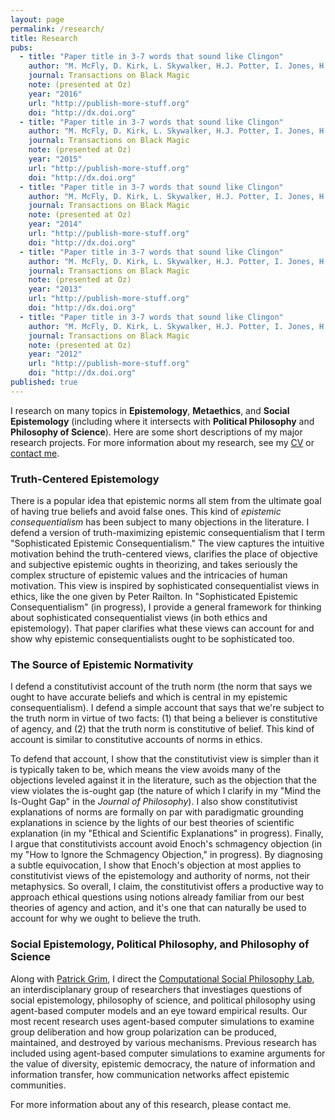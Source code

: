 ```yaml
---
layout: page
permalink: /research/
title: Research
pubs: 
  - title: "Paper title in 3-7 words that sound like Clingon"
    author: "M. McFly, D. Kirk, L. Skywalker, H.J. Potter, I. Jones, H. Houdini"
    journal: Transactions on Black Magic
    note: (presented at Oz)
    year: "2016"
    url: "http://publish-more-stuff.org"
    doi: "http://dx.doi.org"
  - title: "Paper title in 3-7 words that sound like Clingon"
    author: "M. McFly, D. Kirk, L. Skywalker, H.J. Potter, I. Jones, H. Houdini"
    journal: Transactions on Black Magic
    note: (presented at Oz)
    year: "2015"
    url: "http://publish-more-stuff.org"
    doi: "http://dx.doi.org"
  - title: "Paper title in 3-7 words that sound like Clingon"
    author: "M. McFly, D. Kirk, L. Skywalker, H.J. Potter, I. Jones, H. Houdini"
    journal: Transactions on Black Magic
    note: (presented at Oz)
    year: "2014"
    url: "http://publish-more-stuff.org"
    doi: "http://dx.doi.org"
  - title: "Paper title in 3-7 words that sound like Clingon"
    author: "M. McFly, D. Kirk, L. Skywalker, H.J. Potter, I. Jones, H. Houdini"
    journal: Transactions on Black Magic
    note: (presented at Oz)
    year: "2013"
    url: "http://publish-more-stuff.org"
    doi: "http://dx.doi.org"
  - title: "Paper title in 3-7 words that sound like Clingon"
    author: "M. McFly, D. Kirk, L. Skywalker, H.J. Potter, I. Jones, H. Houdini"
    journal: Transactions on Black Magic
    note: (presented at Oz)
    year: "2012"
    url: "http://publish-more-stuff.org"
    doi: "http://dx.doi.org"
published: true
---
```

I research on many topics in **Epistemology**, **Metaethics**, and **Social Epistemology** (including where it intersects with **Political Philosophy** and **Philosophy of Science**). Here are some short descriptions of my major research projects.  For more information about my research, see my [CV](http://www.danieljsinger.com/cv/) or [contact me](http://www.danieljsinger.com/#contact).

### Truth-Centered Epistemology
There is a popular idea that epistemic norms all stem from the ultimate goal of having true beliefs and avoid false ones.  This kind of _epistemic consequentialism_ has been subject to many objections in the literature.  I defend a version of truth-maximizing epistemic consequentialism that I term "Sophisticated Epistemic Consequentialism." The view captures the intuitive motivation behind the truth-centered views, clarifies the place of objective and subjective epistemic oughts in theorizing, and takes seriously the complex structure of epistemic values and the intricacies of human motivation.  This view is inspired by sophisticated consequentialist views in ethics, like the one given by Peter Railton.  In "Sophisticated Epistemic Consequentialism" (in progress), I provide a general framework for thinking about  sophisticated consequentialist views (in both ethics and epistemology).  That paper clarifies what these views can account for and show why epistemic consequentialists ought to be sophisticated too.  

### The Source of Epistemic Normativity
I defend a constitutivist account of the truth norm (the norm that says we ought to have accurate beliefs and which is central in my epistemic consequentialism).  I defend a simple account that says that we're subject to the truth norm in virtue of two facts: (1) that being a believer is constitutive of agency, and (2) that the truth norm is constitutive of belief.  This kind of account is similar to constitutive accounts of norms in ethics.

To defend that account, I show that the constitutivist view is simpler than it is typically taken to be, which means the view avoids many of the objections leveled against it in the literature, such as the objection that the view violates the is-ought gap (the nature of which I clarify in my "Mind the Is-Ought Gap" in the _Journal of Philosophy_).  I also show constitutivist explanations of norms are formally on par with paradigmatic grounding explanations in science by the lights of our best theories of scientific explanation (in my "Ethical and Scientific Explanations" in progress).  Finally, I argue that constitutivists account avoid Enoch's schmagency objection (in my "How to Ignore the Schmagency Objection," in progress).  By diagnosing a subtle equivocation, I show that Enoch's objection at most applies to constitutivist views of the epistemology and authority of norms, not their metaphysics.  So overall, I claim, the constitutivist offers a productive way to approach ethical questions using notions already familiar from our best theories of agency and action, and it's one that can naturally be used to account for why we ought to believe the truth.

### Social Epistemology, Political Philosophy, and Philosophy of Science
Along with [Patrick Grim](http://www.pgrim.org/), I direct the [Computational Social Philosophy Lab](http://www.danieljsinger.com/CSPL/), an interdisciplanary group of researchers that investiages questions of social epistemology, philosophy of science, and political philosophy using agent-based computer models and an eye toward empirical results.  Our most recent research uses agent-based computer simulations to examine group deliberation and how group polarization can be produced, maintained, and destroyed by various mechanisms.  Previous research has included using agent-based computer simulations to examine arguments for the value of diversity, epistemic democracy, the nature of information and information transfer, how communication networks affect epistemic communities.  

For more information about any of this research, please contact me.

